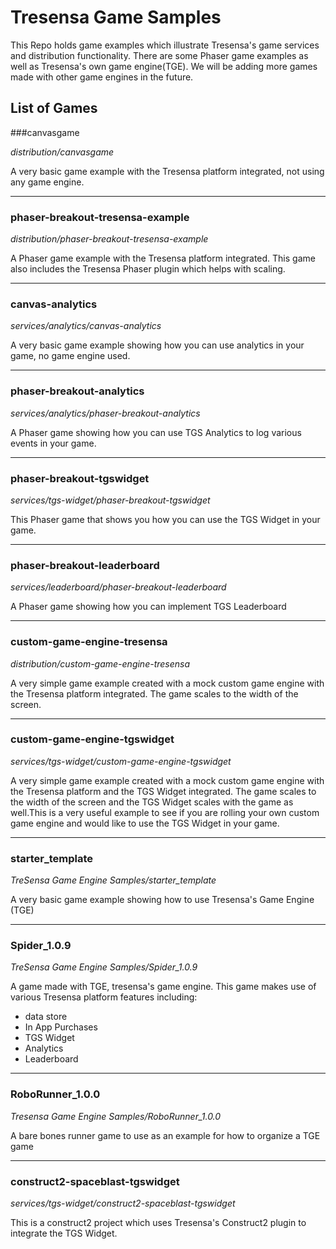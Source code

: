 # Tresensa Game Samples

This Repo holds game examples which illustrate Tresensa's game services and distribution functionality. There are some Phaser game examples as well as Tresensa's own game engine(TGE). We will be adding more games made with other game engines in the future. 

## List of Games

###canvasgame
*<p>distribution/canvasgame</p>*
A very basic game example with the Tresensa platform integrated, not using any game engine.

* * *

### phaser-breakout-tresensa-example
*<p>distribution/phaser-breakout-tresensa-example</p>*
A Phaser game example with the Tresensa platform integrated. This game also includes the Tresensa Phaser plugin which helps with scaling.

* * *

### canvas-analytics
*<p>services/analytics/canvas-analytics</p>*
A very basic game example showing how you can use analytics in your game, no game engine used.

* * *

### phaser-breakout-analytics
*<p>services/analytics/phaser-breakout-analytics</p>*
A Phaser game showing how you can use TGS Analytics to log various events in your game. 

* * *

### phaser-breakout-tgswidget
*<p>services/tgs-widget/phaser-breakout-tgswidget</p>*
This Phaser game that shows you how you can use the TGS Widget in your game.
* * *

### phaser-breakout-leaderboard
*<p>services/leaderboard/phaser-breakout-leaderboard</p>*
A Phaser game showing how you can implement TGS Leaderboard 

* * *

### custom-game-engine-tresensa
*<p>distribution/custom-game-engine-tresensa</p>*
A very simple game example created with a mock custom game engine with the Tresensa platform integrated.
The game scales to the width of the screen.

* * *

### custom-game-engine-tgswidget
*<p>services/tgs-widget/custom-game-engine-tgswidget</p>*
A very simple game example created with a mock custom game engine with the Tresensa platform and the TGS Widget integrated. The game scales to the width of the screen and the TGS Widget scales with the game as well.This is a very useful example to see if you are rolling your own custom game engine and would like to use the TGS Widget in your game.

* * *

### starter_template
*<p>TreSensa Game Engine Samples/starter_template</p>*
A very basic game example showing how to use Tresensa's Game Engine (TGE)

* * *

### Spider_1.0.9
*<p>TreSensa Game Engine Samples/Spider_1.0.9</p>*
A game made with TGE, tresensa's game engine. This game makes use of various Tresensa platform features including:
* data store
* In App Purchases
* TGS Widget
* Analytics
* Leaderboard

* * *

### RoboRunner_1.0.0
*<p>Tresensa Game Engine Samples/RoboRunner_1.0.0</p>*
A bare bones runner game to use as an example for how to organize a TGE game

* * *

### construct2-spaceblast-tgswidget
*<p>services/tgs-widget/construct2-spaceblast-tgswidget</p>*
This is a construct2 project which uses Tresensa's Construct2 plugin to integrate the TGS Widget. 



